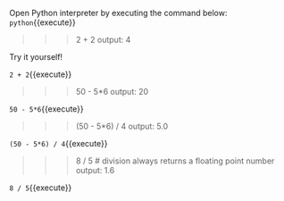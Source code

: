Open Python interpreter by executing the command below:
`python`{{execute}} 

>>> 2 + 2
output: 4

Try it yourself! 

`2 + 2`{{execute}} 

>>> 50 - 5*6
output: 20

`50 - 5*6`{{execute}} 

>>> (50 - 5*6) / 4
output: 5.0

`(50 - 5*6) / 4`{{execute}} 

>>> 8 / 5  # division always returns a floating point number
output: 1.6

`8 / 5`{{execute}} 
